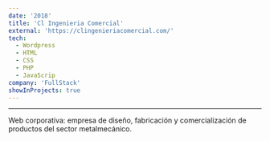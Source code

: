 ```yaml
---
date: '2018'
title: 'Cl Ingenieria Comercial'
external: 'https://clingenieriacomercial.com/'
tech:
  - Wordpress
  - HTML
  - CSS
  - PHP
  - JavaScrip
company: 'FullStack'
showInProjects: true
---
```

---
Web corporativa: empresa de diseño, fabricación y comercialización de productos del sector metalmecánico.